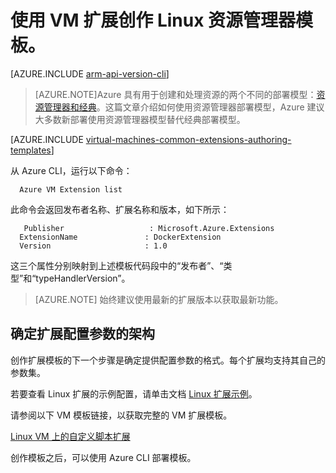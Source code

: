 <!-- ARM: tested -->

<properties
   pageTitle="使用 Linux VM 扩展创作模板 | Azure"
   description="详细了解如何为 Linux VM 使用扩展创建 Azure 资源管理器模板"
   services="virtual-machines-linux"
   documentationCenter=""
   authors="kundanap"
   manager="timlt"
   editor=""
   tags="azure-resource-manager"/>

<tags
   ms.service="virtual-machines-linux"
   ms.date="03/29/2016"
   wacn.date="06/29/2016"/>

# 使用 VM 扩展创作 Linux 资源管理器模板。

[AZURE.INCLUDE [arm-api-version-cli](../includes/arm-api-version-cli.md)]

> [AZURE.NOTE]Azure 具有用于创建和处理资源的两个不同的部署模型：[资源管理器和经典](/documentation/articles/resource-manager-deployment-model/)。这篇文章介绍如何使用资源管理器部署模型，Azure 建议大多数新部署使用资源管理器模型替代经典部署模型。

[AZURE.INCLUDE [virtual-machines-common-extensions-authoring-templates](../includes/virtual-machines-common-extensions-authoring-templates.md)]

从 Azure CLI，运行以下命令：

      Azure VM Extension list

此命令会返回发布者名称、扩展名称和版本，如下所示：

       Publisher                   : Microsoft.Azure.Extensions  
      ExtensionName               : DockerExtension
      Version                     : 1.0

这三个属性分别映射到上述模板代码段中的“发布者”、“类型”和“typeHandlerVersion”。

>[AZURE.NOTE] 始终建议使用最新的扩展版本以获取最新功能。

## 确定扩展配置参数的架构

创作扩展模板的下一个步骤是确定提供配置参数的格式。每个扩展均支持其自己的参数集。

若要查看 Linux 扩展的示例配置，请单击文档 [Linux 扩展示例](/documentation/articles/virtual-machines-linux-extensions-configuration-samples/)。

请参阅以下 VM 模板链接，以获取完整的 VM 扩展模板。

[Linux VM 上的自定义脚本扩展](https://github.com/Azure/azure-quickstart-templates/blob/b1908e74259da56a92800cace97350af1f1fc32b/mongodb-on-ubuntu/azuredeploy.json/)

创作模板之后，可以使用 Azure CLI 部署模板。

<!---HONumber=79-->